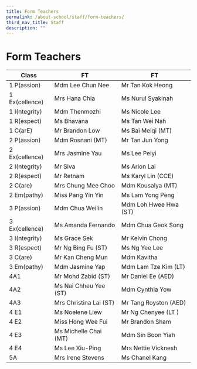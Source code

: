 ```yaml
---
title: Form Teachers
permalink: /about-school/staff/form-teachers/
third_nav_title: Staff
description: ""
---
```

# **Form Teachers**

| Class | FT | FT |
| --- | --- | --- |
| 1 P(assion) | Mdm Lee Chun Nee | Mr Tan Kok Heong |
| 1 Ex(cellence) | Mrs Hana Chia | Ms Nurul Syakinah |
| 1 I(ntegrity) | Mdm Thenmozhi | Ms Nicole Lee |
| 1 R(espect) | Ms Bhavana | Ms Tan Wei Nah |
| 1 C(arE) | Mr Brandon Low | Ms Bai Meiqi (MT) |
| 2 P(assion) | Mdm Rosnani (MT) | Mr Tan Jun Yong |
| 2 Ex(cellence) | Mrs Jasmine Yau | Ms Lee Peiyi |
| 2 I(ntegrity) | Mr Siva | Ms Arion Lai |
| 2 R(espect) | Mr Retnam | Ms Karyl Lin (CCE) |
| 2 C(are) | Mrs Chung Mee Choo | Mdm Kousalya (MT) |
| 2 Em(pathy) | Miss Pang Yin Yin | Ms Lam Yong Peng |
| 3 P(assion) | Mdm Chua Weilin | Mdm Loh Hwee Hwa (ST) |
| 3 Ex(cellence) | Ms Amanda Fernando | Mdm Chua Geok Song |
| 3 I(ntegrity) | Ms Grace Sek | Mr Kelvin Chong |
| 3 R(espect) | Mr Ng Bing Fu (ST) | Ms Ng Yee Lee |
| 3 C(are) | Mr Kan Cheng Mun | Mdm Kavitha |
| 3 Em(pathy) | Mdm Jasmine Yap | Mdm Lam Tze Kim (LT) |
| 4A1 | Mr Mohd Zabid (ST) | Mr Daniel Ee (AED) |
| 4A2 | Ms Nai Chheu Yee (ST) | Mdm Cynthia Yow |
| 4A3 | Mrs Christina Lai (ST) | Mr Tang Royston (AED) |
| 4 E1 | Ms Noelene Liew | Mr Ng Chenyee (LT ) |
| 4 E2 | Miss Hong Wee Fui | Mr Brandon Sham |
| 4 E3 | Ms Michelle Chai (MT) | Mdm Sin Boon Yiah |
| 4 E4 | Ms Lee Xiu-Ping | Mrs Nettie Vicknesh |
| 5A | Mrs Irene Stevens | Ms Chanel Kang |